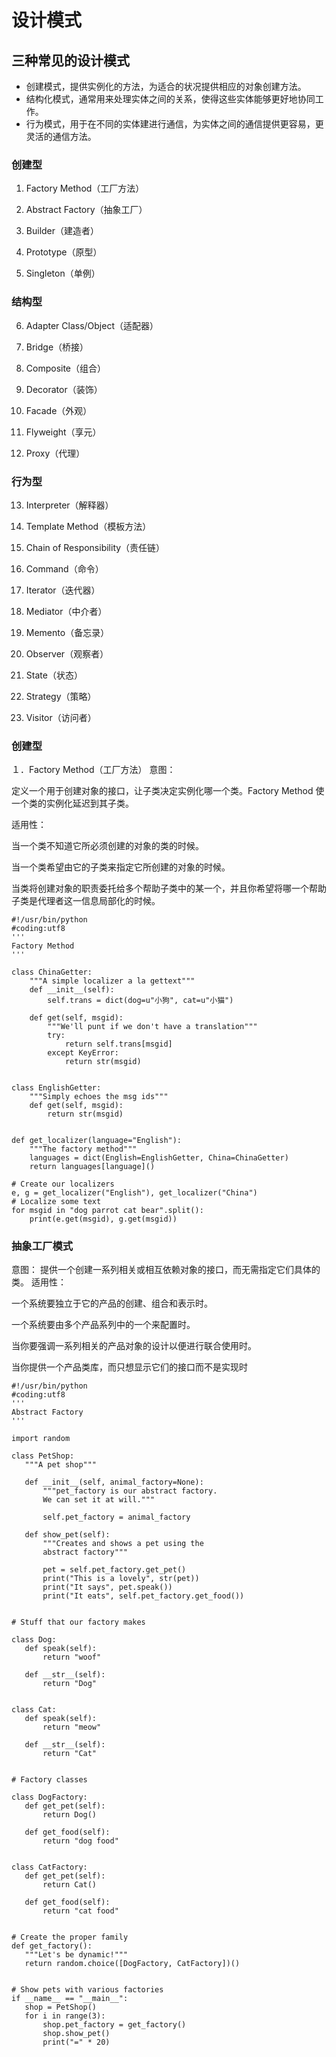 # 设计模式
## 三种常见的设计模式
* 创建模式，提供实例化的方法，为适合的状况提供相应的对象创建方法。
* 结构化模式，通常用来处理实体之间的关系，使得这些实体能够更好地协同工作。
* 行为模式，用于在不同的实体建进行通信，为实体之间的通信提供更容易，更灵活的通信方法。
### 创建型

1. Factory Method（工厂方法）

2. Abstract Factory（抽象工厂）

3. Builder（建造者）

4. Prototype（原型）

5. Singleton（单例）

### 结构型

6. Adapter Class/Object（适配器）

7. Bridge（桥接）

8. Composite（组合）

9. Decorator（装饰）

10. Facade（外观）

11. Flyweight（享元）

12. Proxy（代理）

### 行为型

13. Interpreter（解释器）

14. Template Method（模板方法）

15. Chain of Responsibility（责任链）

16. Command（命令）

17. Iterator（迭代器）

18. Mediator（中介者）

19. Memento（备忘录）

20. Observer（观察者）

21. State（状态）

22. Strategy（策略）

23. Visitor（访问者）

### 创建型
１．Factory Method（工厂方法）
意图：

定义一个用于创建对象的接口，让子类决定实例化哪一个类。Factory Method 使一个类的实例化延迟到其子类。

适用性：

当一个类不知道它所必须创建的对象的类的时候。

当一个类希望由它的子类来指定它所创建的对象的时候。

当类将创建对象的职责委托给多个帮助子类中的某一个，并且你希望将哪一个帮助子类是代理者这一信息局部化的时候。
```
#!/usr/bin/python
#coding:utf8
'''
Factory Method
'''
 
class ChinaGetter:
    """A simple localizer a la gettext"""
    def __init__(self):
        self.trans = dict(dog=u"小狗", cat=u"小猫")
 
    def get(self, msgid):
        """We'll punt if we don't have a translation"""
        try:
            return self.trans[msgid]
        except KeyError:
            return str(msgid)
 
 
class EnglishGetter:
    """Simply echoes the msg ids"""
    def get(self, msgid):
        return str(msgid)
 
 
def get_localizer(language="English"):
    """The factory method"""
    languages = dict(English=EnglishGetter, China=ChinaGetter)
    return languages[language]()
 
# Create our localizers
e, g = get_localizer("English"), get_localizer("China")
# Localize some text
for msgid in "dog parrot cat bear".split():
    print(e.get(msgid), g.get(msgid))
```
### 抽象工厂模式
意图：
提供一个创建一系列相关或相互依赖对象的接口，而无需指定它们具体的类。
适用性：

 一个系统要独立于它的产品的创建、组合和表示时。

 一个系统要由多个产品系列中的一个来配置时。

 当你要强调一系列相关的产品对象的设计以便进行联合使用时。

 当你提供一个产品类库，而只想显示它们的接口而不是实现时
 ```
 #!/usr/bin/python
#coding:utf8
'''
Abstract Factory
'''
 
import random
 
class PetShop:
    """A pet shop"""
 
    def __init__(self, animal_factory=None):
        """pet_factory is our abstract factory.
        We can set it at will."""
 
        self.pet_factory = animal_factory
 
    def show_pet(self):
        """Creates and shows a pet using the
        abstract factory"""
 
        pet = self.pet_factory.get_pet()
        print("This is a lovely", str(pet))
        print("It says", pet.speak())
        print("It eats", self.pet_factory.get_food())
 
 
# Stuff that our factory makes
 
class Dog:
    def speak(self):
        return "woof"
 
    def __str__(self):
        return "Dog"
 
 
class Cat:
    def speak(self):
        return "meow"
 
    def __str__(self):
        return "Cat"
 
 
# Factory classes
 
class DogFactory:
    def get_pet(self):
        return Dog()
 
    def get_food(self):
        return "dog food"
 
 
class CatFactory:
    def get_pet(self):
        return Cat()
 
    def get_food(self):
        return "cat food"
 
 
# Create the proper family
def get_factory():
    """Let's be dynamic!"""
    return random.choice([DogFactory, CatFactory])()
 
 
# Show pets with various factories
if __name__ == "__main__":
    shop = PetShop()
    for i in range(3):
        shop.pet_factory = get_factory()
        shop.show_pet()
        print("=" * 20)
 ```
